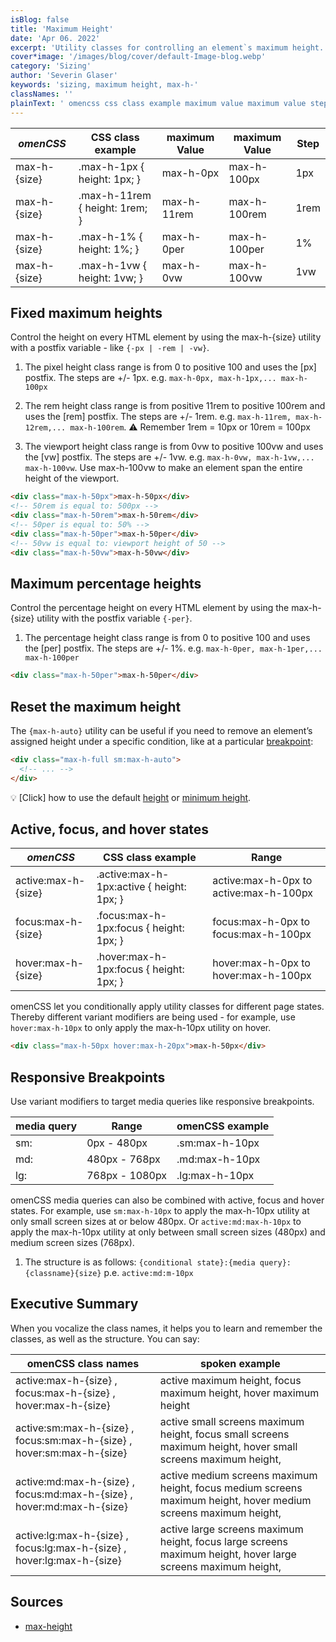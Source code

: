 ```yaml
---
isBlog: false
title: 'Maximum Height'
date: 'Apr 06. 2022'
excerpt: 'Utility classes for controlling an element`s maximum height.'
cover*image: '/images/blog/cover/default-Image-blog.webp'
category: 'Sizing'
author: 'Severin Glaser'
keywords: 'sizing, maximum height, max-h-'
classNames: ''
plainText: ' omencss css class example maximum value maximum value step max-h size max-h-1px height: 1px; max-h-0px max-h-100px 1px max-h size max-h-11rem height: 1rem; max-h-11rem max-h-100rem 1rem max-h size max-h-1% height: 1%; max-h-0per max-h-100per 1% max-h size max-h-1vw height: 1vw; max-h-0vw max-h-100vw 1vw fixed maximum heights control the height on every html element by using the max-h size utility with a postfix variable like ` -px -rem -vw ` 1 the pixel height class range is from 0 to positive 100 and uses the px postfix the steps are + 1px e g `max-h-0px max-h-1px max-h-100px` 2 the rem height class range is from positive 11rem to positive 100rem and uses the rem postfix the steps are + 1rem e g `max-h-11rem max-h-12rem max-h-100rem` ⚠️ remember 1rem = 10px or 10rem = 100px 3 the viewport height class range is from 0vw to positive 100vw and uses the vw postfix the steps are + 1vw e g `max-h-0vw max-h-1vw max-h-100vw` use max-h-100vw to make an element span the entire height of the viewport  maximum percentage heights control the percentage height on every html element by using the max-h size utility with the postfix variable ` -per ` 1 the percentage height class range is from 0 to positive 100 and uses the per postfix the steps are + 1% e g `max-h-0per max-h-1per max-h-100per`  reset the maximum height the ` max-h-auto ` utility can be useful if you need to remove an element’s assigned height under a specific condition like at a particular breakpoint blog responsive-omencss-breakpoints :  💡 click how to use the default height docs sizing-height or minimum height docs sizing-minimum-height active focus and hover states omencss css class example range active:max-h size active :max-h-1px:active height: 1px; active:max-h-0px to active:max-h-100px focus:max-h size focus :max-h-1px:focus height: 1px; focus:max-h-0px to focus:max-h-100px hover:max-h size hover :max-h-1px:focus height: 1px; hover:max-h-0px to hover:max-h-100px omencss let you conditionally apply utility classes for different page states thereby different variant modifiers are being used for example use `hover:max-h-10px` to only apply the max-h-10px utility on hover  responsive breakpoints use variant modifiers to target media queries like responsive breakpoints media query range omencss example sm: 0px 480px sm:max-h-10px md: 480px 768px md:max-h-10px lg: 768px 1080px lg:max-h-10px omencss media queries can also be combined with active focus and hover states for example use `sm:max-h-10px` to apply the max-h-10px utility at only small screen sizes at or below 480px or `active:md:max-h-10px` to apply the max-h-10px utility at only between small screen sizes 480px and medium screen sizes 768px 1 the structure is as follows: ` conditional state : media query : classname size ` p e `active:md:m-10px` executive summary when you vocalize the class names it helps you to learn and remember the classes as well as the structure you can say: omencss class names spoken example active:max-h size focus:max-h size hover:max-h size active maximum height focus maximum height hover maximum height active:sm:max-h size focus:sm:max-h size hover:sm:max-h size active small screens maximum height focus small screens maximum height hover small screens maximum height active:md:max-h size focus:md:max-h size hover:md:max-h size active medium screens maximum height focus medium screens maximum height hover medium screens maximum height active:lg:max-h size focus:lg:max-h size hover:lg:max-h size active large screens maximum height focus large screens maximum height hover large screens maximum height sources max-height https: developer mozilla org en-us docs web css max-height '
---
```


| _omenCSS_    | CSS class example              | maximum Value | maximum Value | Step |
| ------------ | ------------------------------ | ------------- | ------------- | ---- |
| max-h-{size} | .max-h-1px { height: 1px; }    | max-h-0px     | max-h-100px   | 1px  |
| max-h-{size} | .max-h-11rem { height: 1rem; } | max-h-11rem   | max-h-100rem  | 1rem |
| max-h-{size} | .max-h-1% { height: 1%; }      | max-h-0per    | max-h-100per  | 1%   |
| max-h-{size} | .max-h-1vw { height: 1vw; }    | max-h-0vw     | max-h-100vw   | 1vw  |

## Fixed maximum heights

Control the height on every HTML element by using the max-h-{size} utility with a postfix variable - like `{-px | -rem | -vw}`.

1. The pixel height class range is from 0 to positive 100 and uses the [px] postfix. The steps are +/- 1px. e.g. `max-h-0px, max-h-1px,... max-h-100px`

2. The rem height class range is from positive 11rem to positive 100rem and uses the [rem] postfix. The steps are +/- 1rem. e.g. `max-h-11rem, max-h-12rem,... max-h-100rem`. ⚠️ Remember 1rem = 10px or 10rem = 100px

3. The viewport height class range is from 0vw to positive 100vw and uses the [vw] postfix. The steps are +/- 1vw. e.g. `max-h-0vw, max-h-1vw,... max-h-100vw`. Use max-h-100vw to make an element span the entire height of the viewport.

```html
<div class="max-h-50px">max-h-50px</div>
<!-- 50rem is equal to: 500px -->
<div class="max-h-50rem">max-h-50rem</div>
<!-- 50per is equal to: 50% -->
<div class="max-h-50per">max-h-50per</div>
<!-- 50vw is equal to: viewport height of 50 -->
<div class="max-h-50vw">max-h-50vw</div>
```

## Maximum percentage heights

Control the percentage height on every HTML element by using the max-h-{size} utility with the postfix variable `{-per}`.

1. The percentage height class range is from 0 to positive 100 and uses the [per] postfix. The steps are +/- 1%. e.g. `max-h-0per, max-h-1per,... max-h-100per`

```html
<div class="max-h-50per">max-h-50per</div>
```

## Reset the maximum height

The `{max-h-auto}` utility can be useful if you need to remove an element’s assigned height under a specific condition, like at a particular [breakpoint](/blog/responsive-omencss-breakpoints):

```html
<div class="max-h-full sm:max-h-auto">
  <!-- ... -->
</div>
```

💡 [Click] how to use the default [height](/docs/sizing-height) or [minimum height](/docs/sizing-minimum-height).

## Active, focus, and hover states

| _omenCSS_           | CSS class example                          | Range                                  |
| ------------------- | ------------------------------------------ | -------------------------------------- |
| active:max-h-{size} | .active\:max-h-1px:active { height: 1px; } | active:max-h-0px to active:max-h-100px |
| focus:max-h-{size}  | .focus\:max-h-1px:focus { height: 1px; }   | focus:max-h-0px to focus:max-h-100px   |
| hover:max-h-{size}  | .hover\:max-h-1px:focus { height: 1px; }   | hover:max-h-0px to hover:max-h-100px   |

omenCSS let you conditionally apply utility classes for different page states. Thereby different variant modifiers are being used - for example, use `hover:max-h-10px` to only apply the max-h-10px utility on hover.

```html
<div class="max-h-50px hover:max-h-20px">max-h-50px</div>
```

## Responsive Breakpoints

Use variant modifiers to target media queries like responsive breakpoints.

| media query | Range          | omenCSS example |
| ----------- | -------------- | --------------- |
| sm:         | 0px - 480px    | .sm:max-h-10px  |
| md:         | 480px - 768px  | .md:max-h-10px  |
| lg:         | 768px - 1080px | .lg:max-h-10px  |

omenCSS media queries can also be combined with active, focus and hover states. For example, use `sm:max-h-10px` to apply the max-h-10px utility at only small screen sizes at or below 480px. Or `active:md:max-h-10px` to apply the max-h-10px utility at only between small screen sizes (480px) and medium screen sizes (768px).

1. The structure is as follows: `{conditional state}:{media query}:{classname}{size}` p.e. `active:md:m-10px`

## Executive Summary

When you vocalize the class names, it helps you to learn and remember the classes, as well as the structure. You can say:

| omenCSS class names                                                    | spoken example                                                                                                  |
| ---------------------------------------------------------------------- | --------------------------------------------------------------------------------------------------------------- |
| active:max-h-{size} , focus:max-h-{size} , hover:max-h-{size}          | active maximum height, focus maximum height, hover maximum height                                               |
| active:sm:max-h-{size} , focus:sm:max-h-{size} , hover:sm:max-h-{size} | active small screens maximum height, focus small screens maximum height, hover small screens maximum height,    |
| active:md:max-h-{size} , focus:md:max-h-{size} , hover:md:max-h-{size} | active medium screens maximum height, focus medium screens maximum height, hover medium screens maximum height, |
| active:lg:max-h-{size} , focus:lg:max-h-{size} , hover:lg:max-h-{size} | active large screens maximum height, focus large screens maximum height, hover large screens maximum height,    |

## Sources

- [max-height](https://developer.mozilla.org/en-US/docs/Web/CSS/max-height)
